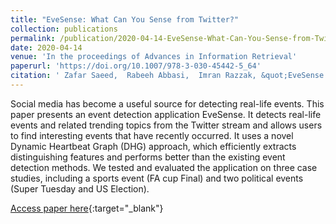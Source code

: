 ```yaml
---
title: "EveSense: What Can You Sense from Twitter?"
collection: publications
permalink: /publication/2020-04-14-EveSense-What-Can-You-Sense-from-Twitter
date: 2020-04-14
venue: 'In the proceedings of Advances in Information Retrieval'
paperurl: 'https://doi.org/10.1007/978-3-030-45442-5_64'
citation: ' Zafar Saeed,  Rabeeh Abbasi,  Imran Razzak, &quot;EveSense: What Can You Sense from Twitter?.&quot; In the proceedings of Advances in Information Retrieval, 2020.'
---
```

Social media has become a useful source for detecting real-life events. This paper presents an event detection application EveSense. It detects real-life events and related trending topics from the Twitter stream and allows users to find interesting events that have recently occurred. It uses a novel Dynamic Heartbeat Graph (DHG) approach, which efficiently extracts distinguishing features and performs better than the existing event detection methods. We tested and evaluated the application on three case studies, including a sports event (FA cup Final) and two political events (Super Tuesday and US Election).

[Access paper here](https://doi.org/10.1007/978-3-030-45442-5_64){:target="_blank"}
